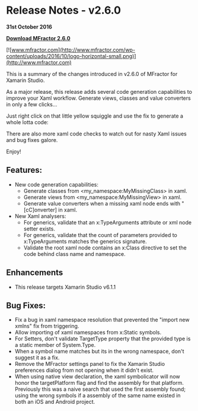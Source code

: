 ﻿# Release Notes - v2.6.0

**31st October 2016**

**[Download MFractor 2.6.0](http://addins.mfractor.com/releases/2.06.00/MFractor.MFractor_2.06.00.mpack)**

[![www.mfractor.com](http://www.mfractor.com/wp-content/uploads/2016/10/logo-horizontal-small.png)](http://www.mfractor.com)

This is a summary of the changes introduced in v2.6.0 of MFractor for Xamarin Studio.

As a major release, this release adds several code generation capabilities to improve your Xaml workflow. Generate views, classes and value converters in only a few clicks...

Just right click on that little yellow squiggle and use the fix to generate a whole lotta code:

There are also more xaml code checks to watch out for nasty Xaml issues and bug fixes galore.

Enjoy!

## Features:
 - New code generation capabilities:
 	- Generate classes from <my_namespace:MyMissingClass> in xaml.
 	- Generate views from <my_namespace:MyMissingView> in xaml.
 	- Generate value converters when a missing xaml node ends with "[cC]onverter] in xaml.
 - New Xaml analysers:
 	- For generics, validate that an x:TypeArguments attribute or xml node setter exists.
 	- For generics, validate that the count of parameters provided to x:TypeArguments matches the generics signature.
 	- Validate the root xaml node contains an x:Class directive to set the code behind class name and namespace.

## Enhancements
 - This release targets Xamarin Studio v6.1.1 

## Bug Fixes:
 - Fix a bug in xaml namespace resolution that prevented the "import new xmlns" fix from triggering.
 - Allow importing of xaml namespaces from x:Static symbols.
 - For Setters, don't validate TargetType property that the provided type is a static member of System.Type.
 - When a symbol name matches but its in the wrong namespace, don't suggest it as a fix.
 - Remove the MFractor settings panel to fix the Xamarin Studio preferences dialog from not opening when it didn't exist.
 - When using native view declaration, the xaml symbolicator will now honor the targetPlatform flag and find the assembly for that platform. Previously this was a naive search that used the first assembly found; using the wrong symbols if a assembly of the same name existed in both an iOS and Android project.
